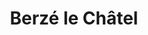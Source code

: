 ---
guid: "5d5fe7468f41"
title: "Berzé le Châtel"
latlng: "46.385766, 4.688570"
videoId: "69eNDWhcZ8c" 
---